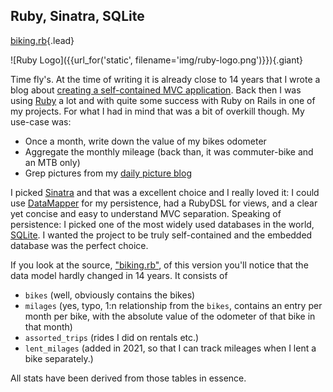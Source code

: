 
## Ruby, Sinatra, SQLite

<i class="bi bi-github"></i> [biking.rb](https://github.com/michael-simons/biking2/blob/a10fe3f254db361b85ac6c8fb70f9101dd29fd46/src/main/webapp/public/misc/biking.rb){.lead}

![Ruby Logo]({{url_for('static', filename='img/ruby-logo.png')}}){.giant}

Time fly's.
At the time of writing it is already close to 14 years that I wrote a blog about [creating a self-contained MVC application](https://info.michael-simons.eu/2009/07/29/creating-a-self-containing-mvc-application-with-sinatra/).
Back then I was using [Ruby](https://www.ruby-lang.org) a lot and with quite some success with Ruby on Rails in one of my projects.
For what I had in mind that was a bit of overkill though. My use-case was:

- Once a month, write down the value of my bikes odometer
- Aggregate the monthly mileage (back than, it was commuter-bike and an MTB only)
- Grep pictures from my [daily picture blog](https://dailyfratze.de/michael/)

I picked [Sinatra](https://sinatrarb.com) and that was a excellent choice and I really loved it: I could use [DataMapper](https://rom-rb.org) for my persistence, had a RubyDSL for views, and a clear yet concise and easy to understand MVC separation.
Speaking of persistence: I picked one of the most widely used databases in the world, [SQLite](http://www.sqlite.org).
I wanted the project to be truly self-contained and the embedded database was the perfect choice.

If you look at the source, ["biking.rb"](https://github.com/michael-simons/biking2/blob/a10fe3f254db361b85ac6c8fb70f9101dd29fd46/src/main/webapp/public/misc/biking.rb), of this version you'll notice that the data model hardly changed in 14 years. It consists of

- `bikes` (well, obviously contains the bikes)
- `milages` (yes, typo, 1:n relationship from the `bikes`, contains an entry per month per bike, with the absolute value of the odometer of that bike in that month)
- `assorted_trips` (rides I did on rentals etc.)
- `lent_milages` (added in 2021, so that I can track mileages when I lent a bike separately.)

All stats have been derived from those tables in essence.

